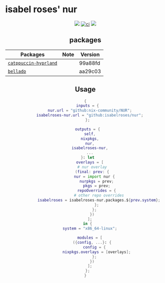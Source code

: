 # isabel roses' nur

<div align="center">
<img src="https://img.shields.io/github/stars/isabelroses/nur?color=f5c2e7&labelColor=303446&style=for-the-badge&logo=starship&logoColor=f5c2e7">
<a href="https://github.com/isabelroses/nur/actions/workflows/build.yml"><img alt="ci" src="https://img.shields.io/github/actions/workflow/status/isabelroses/nur/build.yml?label=build&style=for-the-badge&logo=starship&logoColor=f5c2e7" /></a>
<a href="https://isabelroses.cachix.org"><img src="https://img.shields.io/badge/cachix-isabelroses.svg?color=f5c2e7&labelColor=303446&style=for-the-badge&logo=starship&logoColor=f5c2e7"></a>

## packages

| Packages                             | Note             | Version    |
| ------------------------------------ | ---------------- | ---------- |
| [`catppuccin-hyprland`][catppuccin-hyprland]                  |                  | 99a88fd    |
| [`bellado`][bellado]                              |                  | aa29c03    |

## Usage

```nix
{
  inputs = {
    nur.url = "github:nix-community/NUR";
    isabelroses-nur.url = "github:isabelroses/nur";
  };

  outputs = {
    self,
    nixpkgs,
    nur,
    isabelroses-nur,
    ...
  }: let
    overlays = [
      # nur overlay
      (final: prev: {
        nur = import nur {
          nurpkgs = prev;
          pkgs = prev;
          repoOverrides = {
            # other repo overrides
            isabelroses = isabelroses-nur.packages.${prev.system};
          };
        };
      })
    ];
  in {
    system = "x86_64-linux";

    modules = [
      ({config, ...}: {
        config = {
          nixpkgs.overlays = [overlays];
        };
      })
    ];
  };
}
```

[catppuccin-hyprland]: https://github.com/catppuccin/hyprland
[bellado]: https://github.com/isabelroses/bellado
